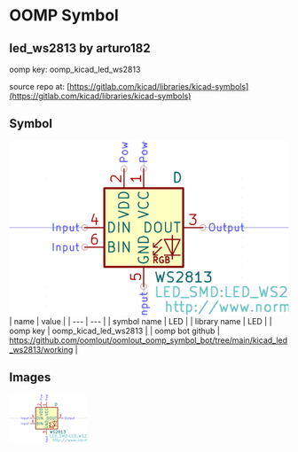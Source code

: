 # OOMP Symbol  
## led_ws2813  by arturo182  
  
oomp key: oomp_kicad_led_ws2813  
  
source repo at: [https://gitlab.com/kicad/libraries/kicad-symbols](https://gitlab.com/kicad/libraries/kicad-symbols)  
## Symbol  
  
[![working.png](working_600.png)](working.png)  
| name | value | 
| --- | --- | 
| symbol name | LED | 
| library name | LED | 
| oomp key | oomp_kicad_led_ws2813 | 
| oomp bot github | https://github.com/oomlout/oomlout_oomp_symbol_bot/tree/main/kicad_led_ws2813/working | 
## Images  
  
[![working.png](working_140.png)](working.png)  
